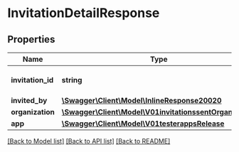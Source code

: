 # InvitationDetailResponse

## Properties
Name | Type | Description | Notes
------------ | ------------- | ------------- | -------------
**invitation_id** | **string** | The id of the invitation | 
**invited_by** | [**\Swagger\Client\Model\InlineResponse20020**](InlineResponse20020.md) |  | 
**organization** | [**\Swagger\Client\Model\V01invitationssentOrganization**](V01invitationssentOrganization.md) |  | [optional] 
**app** | [**\Swagger\Client\Model\V01testerappsRelease**](V01testerappsRelease.md) |  | [optional] 

[[Back to Model list]](../README.md#documentation-for-models) [[Back to API list]](../README.md#documentation-for-api-endpoints) [[Back to README]](../README.md)


